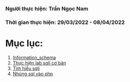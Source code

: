 ### Người thực hiện: Trần Ngọc Nam
### Thời gian thực hiện: 29/03/2022 - 08/04/2022

# Mục lục:
1. [Information_schema](#1)
2. [Thực hiện lab sqli cơ bản](#2)
3. [Tìm hiểu sqli](#3)
4. [Nhúng sql vào php](#4)